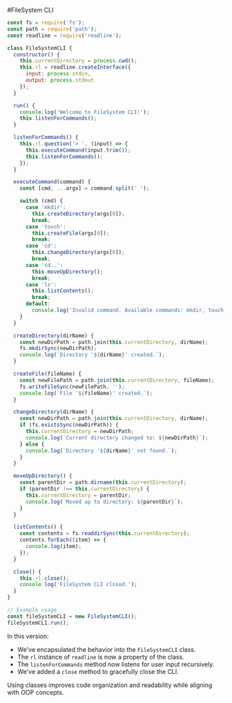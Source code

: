 #FileSystem CLI

```javascript
const fs = require('fs');
const path = require('path');
const readline = require('readline');

class FileSystemCLI {
  constructor() {
    this.currentDirectory = process.cwd();
    this.rl = readline.createInterface({
      input: process.stdin,
      output: process.stdout
    });
  }

  run() {
    console.log('Welcome to FileSystem CLI!');
    this.listenForCommands();
  }

  listenForCommands() {
    this.rl.question('> ', (input) => {
      this.executeCommand(input.trim());
      this.listenForCommands();
    });
  }

  executeCommand(command) {
    const [cmd, ...args] = command.split(' ');

    switch (cmd) {
      case 'mkdir':
        this.createDirectory(args[0]);
        break;
      case 'touch':
        this.createFile(args[0]);
        break;
      case 'cd':
        this.changeDirectory(args[0]);
        break;
      case 'cd..':
        this.moveUpDirectory();
        break;
      case 'ls':
        this.listContents();
        break;
      default:
        console.log('Invalid command. Available commands: mkdir, touch, cd, cd.., ls');
    }
  }

  createDirectory(dirName) {
    const newDirPath = path.join(this.currentDirectory, dirName);
    fs.mkdirSync(newDirPath);
    console.log(`Directory '${dirName}' created.`);
  }

  createFile(fileName) {
    const newFilePath = path.join(this.currentDirectory, fileName);
    fs.writeFileSync(newFilePath, '');
    console.log(`File '${fileName}' created.`);
  }

  changeDirectory(dirName) {
    const newDirPath = path.join(this.currentDirectory, dirName);
    if (fs.existsSync(newDirPath)) {
      this.currentDirectory = newDirPath;
      console.log(`Current directory changed to: ${newDirPath}`);
    } else {
      console.log(`Directory '${dirName}' not found.`);
    }
  }

  moveUpDirectory() {
    const parentDir = path.dirname(this.currentDirectory);
    if (parentDir !== this.currentDirectory) {
      this.currentDirectory = parentDir;
      console.log(`Moved up to directory: ${parentDir}`);
    }
  }

  listContents() {
    const contents = fs.readdirSync(this.currentDirectory);
    contents.forEach((item) => {
      console.log(item);
    });
  }

  close() {
    this.rl.close();
    console.log('FileSystem CLI closed.');
  }
}

// Example usage
const fileSystemCLI = new FileSystemCLI();
fileSystemCLI.run();
```

In this version:

- We've encapsulated the behavior into the `FileSystemCLI` class.
- The `rl` instance of `readline` is now a property of the class.
- The `listenForCommands` method now listens for user input recursively.
- We've added a `close` method to gracefully close the CLI.

Using classes improves code organization and readability while aligning with OOP concepts.